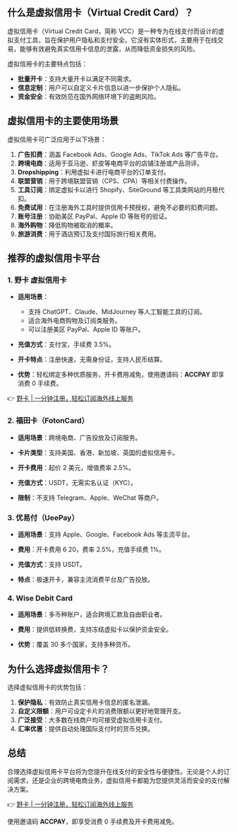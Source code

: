 ## 什么是虚拟信用卡（Virtual Credit Card）？

虚拟信用卡（Virtual Credit Card，简称 VCC）是一种专为在线支付而设计的虚拟支付工具，旨在保护用户隐私和支付安全。它没有实体形式，主要用于在线交易，能够有效避免真实信用卡信息的泄露，从而降低资金损失的风险。

虚拟信用卡的主要特点包括：

- **批量开卡**：支持大量开卡以满足不同需求。
- **信息定制**：用户可以自定义卡片信息以进一步保护个人隐私。
- **资金安全**：有效防范在国外网络环境下的盗刷风险。

## 虚拟信用卡的主要使用场景

虚拟信用卡可广泛应用于以下场景：

1. **广告扣费**：涵盖 Facebook Ads、Google Ads、TikTok Ads 等广告平台。
2. **跨境电商**：适用于亚马逊、虾皮等电商平台的店铺注册或产品测评。
3. **Dropshipping**：利用虚拟卡进行电商平台的订单支付。
4. **联盟营销**：用于跨境联盟营销（CPS、CPA）等相关付费操作。
5. **工具订阅**：绑定虚拟卡以进行 Shopify、SiteGround 等工具类网站的月租代扣。
6. **免费试用**：在注册海外工具时提供信用卡预授权，避免不必要的扣费问题。
7. **账号注册**：协助美区 PayPal、Apple ID 等账号的验证。
8. **海外购物**：降低购物被取消的概率。
9. **旅游消费**：用于酒店预订及支付国际旅行相关费用。

## 推荐的虚拟信用卡平台

### 1. 野卡 虚拟信用卡

- **适用场景**：
  - 支持 ChatGPT、Claude、MidJourney 等人工智能工具的订阅。
  - 适合海外电商购物及订阅类服务。
  - 可以注册美区 PayPal、Apple ID 等账户。

- **充值方式**：支付宝，手续费 3.5%。

- **开卡特点**：注册快速，无需身份证，支持人民币结算。

- **优势**：轻松绑定多种优质服务，开卡费用减免，使用邀请码：**ACCPAY** 即享消费 0 手续费。

👉 [野卡 | 一分钟注册，轻松订阅海外线上服务](https://bit.ly/bewildcard)

### 2. 福田卡（FotonCard）

- **适用场景**：跨境电商、广告投放及订阅服务。
  
- **卡片类型**：支持美国、香港、新加坡、英国的虚拟信用卡。

- **开卡费用**：起价 2 美元，增值费率 2.5%。

- **充值方式**：USDT，无需实名认证（KYC）。

- **限制**：不支持 Telegram、Apple、WeChat 等商户。

### 3. 优易付（UeePay）

- **适用场景**：支持 Apple、Google、Facebook Ads 等主流平台。

- **费用**：开卡费用 $6~$20，费率 2.5%，充值手续费 1%。

- **充值方式**：支持 USDT。

- **特点**：极速开卡，兼容主流消费平台及广告投放。

### 4. Wise Debit Card

- **适用场景**：多币种账户，适合跨境汇款及自由职业者。

- **费用**：提供低转换费，支持冻结虚拟卡以保护资金安全。

- **优势**：覆盖 30 多个国家，支持多种货币。

## 为什么选择虚拟信用卡？

选择虚拟信用卡的优势包括：

1. **保护隐私**：有效防止真实信用卡信息的匿名泄漏。
2. **自定义限额**：用户可设定卡片的消费限额以更好地管理开支。
3. **广泛接受**：大多数在线商户均可接受虚拟信用卡支付。
4. **汇率优惠**：提供自动处理国际支付时的货币兑换。

## 总结

合理选择虚拟信用卡平台将为您提升在线支付的安全性与便捷性。无论是个人的订阅需求，还是企业的跨境电商业务，虚拟信用卡都能为您提供灵活而安全的支付解决方案。

👉 [野卡 | 一分钟注册，轻松订阅海外线上服务](https://bit.ly/bewildcard)

使用邀请码 **ACCPAY**，即享受消费 0 手续费及开卡费用减免。